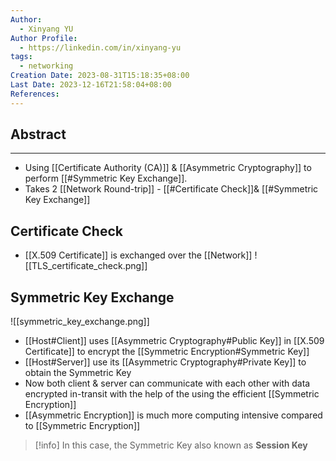 ```yaml
---
Author:
  - Xinyang YU
Author Profile:
  - https://linkedin.com/in/xinyang-yu
tags:
  - networking
Creation Date: 2023-08-31T15:18:35+08:00
Last Date: 2023-12-16T21:58:04+08:00
References: 
---
```

## Abstract
---
- Using [[Certificate Authority (CA)]] & [[Asymmetric Cryptography]] to perform [[#Symmetric Key Exchange]]. 
- Takes 2 [[Network Round-trip]] - [[#Certificate Check]]& [[#Symmetric Key Exchange]]

## Certificate Check
- [[X.509 Certificate]] is exchanged over the [[Network]]
![[TLS_certificate_check.png]]
## Symmetric Key Exchange
![[symmetric_key_exchange.png]]
- [[Host#Client]] uses [[Asymmetric Cryptography#Public Key]] in [[X.509 Certificate]] to encrypt the [[Symmetric Encryption#Symmetric Key]]
- [[Host#Server]] use its [[Asymmetric Cryptography#Private Key]] to obtain the Symmetric Key
- Now both client & server can communicate with each other with data encrypted in-transit with the help of the using the efficient [[Symmetric Encryption]] 
- [[Asymmetric Encryption]] is much more computing intensive compared to [[Symmetric Encryption]]

>[!info] In this case, the Symmetric Key also known as **Session Key**



